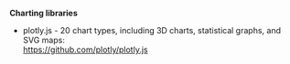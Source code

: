 **Charting libraries**

- plotly.js - 20 chart types, including 3D charts, statistical graphs, and SVG maps:
<br/>https://github.com/plotly/plotly.js
